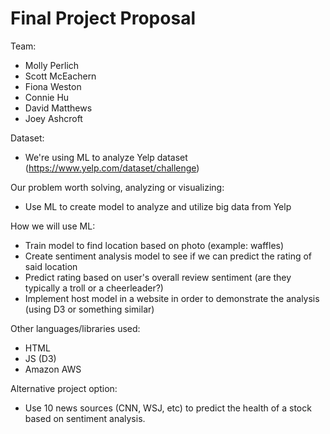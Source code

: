 # Final Project Proposal

Team:
* Molly Perlich
* Scott McEachern
* Fiona Weston
* Connie Hu
* David Matthews
* Joey Ashcroft

Dataset:
* We're using ML to analyze Yelp dataset (https://www.yelp.com/dataset/challenge)

Our problem worth solving, analyzing or visualizing:
* Use ML to create model to analyze and utilize big data from Yelp

How we will use ML:
* Train model to find location based on photo (example: waffles)
* Create sentiment analysis model to see if we can predict the rating of said location
* Predict rating based on user's overall review sentiment (are they typically a troll or a cheerleader?)
* Implement host model in a website in order to demonstrate the analysis (using D3 or something similar)

Other languages/libraries used:
* HTML
* JS (D3)
* Amazon AWS 

Alternative project option:

* Use 10 news sources (CNN, WSJ, etc) to predict the health of a stock based on sentiment analysis. 
